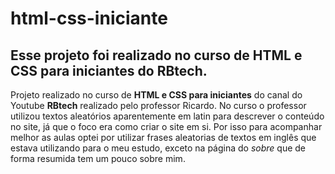 # html-css-iniciante
<h2>Esse projeto foi realizado no curso de HTML e CSS para iniciantes do RBtech.</h2>

Projeto realizado no curso de <strong>HTML e CSS para iniciantes</strong> do canal do Youtube <strong>RBtech</strong> realizado pelo professor Ricardo.
No curso o professor utilizou textos aleatórios aparentemente em latin para descrever o conteúdo no site, já que o foco era como criar o site em si. Por isso para acompanhar melhor as
aulas optei por utilizar frases aleatorias de textos em inglês que estava utilizando para o meu estudo, exceto na página do <i>sobre</i> que de forma resumida tem um pouco sobre mim.
